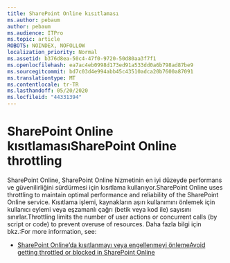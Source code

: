 ```yaml
---
title: SharePoint Online kısıtlaması
ms.author: pebaum
author: pebaum
ms.audience: ITPro
ms.topic: article
ROBOTS: NOINDEX, NOFOLLOW
localization_priority: Normal
ms.assetid: b376d8ea-50c4-47f0-9720-50d80aa3f7f1
ms.openlocfilehash: ea7ac4eb0998d173ed91a533dd0a6b798ad87be9
ms.sourcegitcommit: bd7c03d4e994abb45c43510adca20b7600a87091
ms.translationtype: MT
ms.contentlocale: tr-TR
ms.lasthandoff: 05/20/2020
ms.locfileid: "44331394"
---
```

# <a name="sharepoint-online-throttling"></a><span data-ttu-id="37a55-102">SharePoint Online kısıtlaması</span><span class="sxs-lookup"><span data-stu-id="37a55-102">SharePoint Online throttling</span></span>

<span data-ttu-id="37a55-103">SharePoint Online, SharePoint Online hizmetinin en iyi düzeyde performans ve güvenilirliğini sürdürmesi için kısıtlama kullanıyor.</span><span class="sxs-lookup"><span data-stu-id="37a55-103">SharePoint Online uses throttling to maintain optimal performance and reliability of the SharePoint Online service.</span></span> <span data-ttu-id="37a55-104">Kısıtlama işlemi, kaynakların aşırı kullanımını önlemek için kullanıcı eylemi veya eşzamanlı çağrı (betik veya kod ile) sayısını sınırlar.</span><span class="sxs-lookup"><span data-stu-id="37a55-104">Throttling limits the number of user actions or concurrent calls (by script or code) to prevent overuse of resources.</span></span> <span data-ttu-id="37a55-105">Daha fazla bilgi için bkz.:</span><span class="sxs-lookup"><span data-stu-id="37a55-105">For more information, see:</span></span>

- [<span data-ttu-id="37a55-106">SharePoint Online’da kısıtlanmayı veya engellenmeyi önleme</span><span class="sxs-lookup"><span data-stu-id="37a55-106">Avoid getting throttled or blocked in SharePoint Online</span></span>](https://docs.microsoft.com/sharepoint/dev/general-development/how-to-avoid-getting-throttled-or-blocked-in-sharepoint-online)
